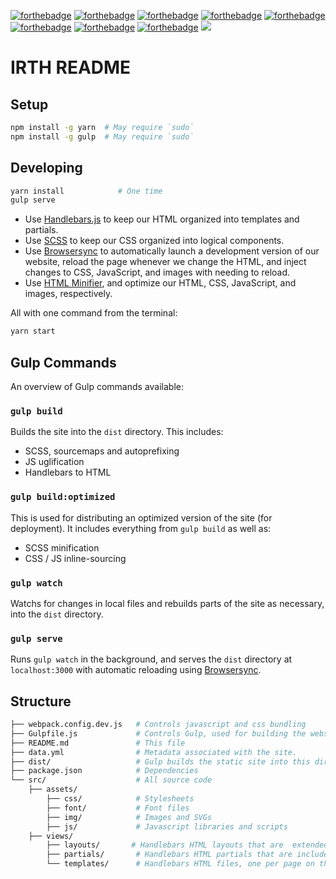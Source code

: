 [![forthebadge](http://forthebadge.com/images/badges/60-percent-of-the-time-works-every-time.svg)]()
[![forthebadge](http://forthebadge.com/images/badges/built-with-love.svg)]()
[![forthebadge](http://forthebadge.com/images/badges/uses-html.svg)]()
[![forthebadge](http://forthebadge.com/images/badges/uses-css.svg)]()
[![forthebadge](http://forthebadge.com/images/badges/uses-git.svg)]()
[![forthebadge](http://forthebadge.com/images/badges/uses-js.svg)]()
[![forthebadge](http://forthebadge.com/images/badges/powered-by-netflix.svg)]()
[![forthebadge](http://forthebadge.com/images/badges/winter-is-coming.svg)]()
[![](http://forthebadge.com/images/badges/check-it-out.svg)]()

IRTH README
========================================
## Setup

```bash
npm install -g yarn  # May require `sudo`
npm install -g gulp  # May require `sudo`
```

## Developing

```bash
yarn install            # One time
gulp serve
```

- Use [Handlebars.js][handlebars] to keep our HTML organized into templates and partials.
- Use [SCSS][scss] to keep our CSS organized into logical components.
- Use [Browsersync][browsersync] to automatically launch a development version of our website, reload the page whenever we change the HTML, and inject changes to CSS, JavaScript, and images with needing to reload.
- Use [HTML Minifier][htmlmin], and optimize our HTML, CSS, JavaScript, and images, respectively.

All with one command from the terminal:

```bash
yarn start
```

## Gulp Commands

An overview of Gulp commands available:

### `gulp build`

Builds the site into the `dist` directory.  This includes:

- SCSS, sourcemaps and autoprefixing
- JS uglification
- Handlebars to HTML

### `gulp build:optimized`

This is used for distributing an optimized version of the site (for deployment).  It includes everything from `gulp build` as well as:
- SCSS minification
- CSS / JS inline-sourcing

### `gulp watch`

Watchs for changes in local files and rebuilds parts of the site as necessary, into the `dist` directory.

### `gulp serve`

Runs `gulp watch` in the background, and serves the `dist` directory at `localhost:3000` with automatic reloading using [Browsersync][browsersync].

## Structure

```bash
├── webpack.config.dev.js   # Controls javascript and css bundling
├── Gulpfile.js             # Controls Gulp, used for building the website
├── README.md               # This file
├── data.yml                # Metadata associated with the site.
├── dist/                   # Gulp builds the static site into this directory
├── package.json            # Dependencies
└── src/                    # All source code
    ├── assets/
        ├── css/            # Stylesheets
        ├── font/           # Font files
        ├── img/            # Images and SVGs
        ├── js/             # Javascript libraries and scripts
    ├── views/     
        ├── layouts/       # Handlebars HTML layouts that are  extended
        ├── partials/       # Handlebars HTML partials that are included
        └── templates/      # Handlebars HTML files, one per page on the site.
```

[browsersync]: http://www.browsersync.io/
[gulp]: http://gulpjs.com/
[handlebars]: http://handlebarsjs.com/
[htmlmin]: https://github.com/kangax/html-minifier
[imagemin]: https://github.com/imagemin/imagemin
[npm-install]: https://nodejs.org/en/download/
[scss]: http://sass-lang.com/
[webpack]: https://webpack.js.org/
